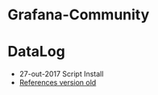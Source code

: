 # Grafana-Community

# DataLog 
- 27-out-2017 Script Install
- [References version old](https://github.com/agsouza/Grafana/blob/master/instalacao_grafana.ss)
